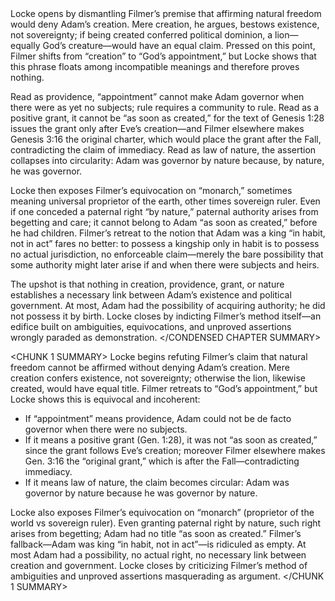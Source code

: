 <CONDENSED CHAPTER SUMMARY>
Locke opens by dismantling Filmer’s premise that affirming natural freedom would deny Adam’s creation. Mere creation, he argues, bestows existence, not sovereignty; if being created conferred political dominion, a lion—equally God’s creature—would have an equal claim. Pressed on this point, Filmer shifts from “creation” to “God’s appointment,” but Locke shows that this phrase floats among incompatible meanings and therefore proves nothing.

Read as providence, “appointment” cannot make Adam governor when there were as yet no subjects; rule requires a community to rule. Read as a positive grant, it cannot be “as soon as created,” for the text of Genesis 1:28 issues the grant only after Eve’s creation—and Filmer elsewhere makes Genesis 3:16 the original charter, which would place the grant after the Fall, contradicting the claim of immediacy. Read as law of nature, the assertion collapses into circularity: Adam was governor by nature because, by nature, he was governor.

Locke then exposes Filmer’s equivocation on “monarch,” sometimes meaning universal proprietor of the earth, other times sovereign ruler. Even if one conceded a paternal right “by nature,” paternal authority arises from begetting and care; it cannot belong to Adam “as soon as created,” before he had children. Filmer’s retreat to the notion that Adam was a king “in habit, not in act” fares no better: to possess a kingship only in habit is to possess no actual jurisdiction, no enforceable claim—merely the bare possibility that some authority might later arise if and when there were subjects and heirs.

The upshot is that nothing in creation, providence, grant, or nature establishes a necessary link between Adam’s existence and political government. At most, Adam had the possibility of acquiring authority; he did not possess it by birth. Locke closes by indicting Filmer’s method itself—an edifice built on ambiguities, equivocations, and unproved assertions wrongly paraded as demonstration.
</CONDENSED CHAPTER SUMMARY>

<CHUNK 1 SUMMARY>
Locke begins refuting Filmer’s claim that natural freedom cannot be affirmed without denying Adam’s creation. Mere creation confers existence, not sovereignty; otherwise the lion, likewise created, would have equal title. Filmer retreats to “God’s appointment,” but Locke shows this is equivocal and incoherent:

- If “appointment” means providence, Adam could not be de facto governor when there were no subjects.
- If it means a positive grant (Gen. 1:28), it was not “as soon as created,” since the grant follows Eve’s creation; moreover Filmer elsewhere makes Gen. 3:16 the “original grant,” which is after the Fall—contradicting immediacy.
- If it means law of nature, the claim becomes circular: Adam was governor by nature because he was governor by nature.

Locke also exposes Filmer’s equivocation on “monarch” (proprietor of the world vs sovereign ruler). Even granting paternal right by nature, such right arises from begetting; Adam had no title “as soon as created.” Filmer’s fallback—Adam was king “in habit, not in act”—is ridiculed as empty. At most Adam had a possibility, no actual right, no necessary link between creation and government. Locke closes by criticizing Filmer’s method of ambiguities and unproved assertions masquerading as argument.
</CHUNK 1 SUMMARY>